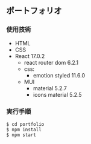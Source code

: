 ## ポートフォリオ
### 使用技術
- HTML
- CSS
- React 17.0.2
  - react router dom 6.2.1
  - css: 
    - emotion styled 11.6.0
  - MUI
    - material 5.2.7
    - icons material 5.2.5

### 実行手順
```
$ cd portfolio
$ npm install
$ npm start
```